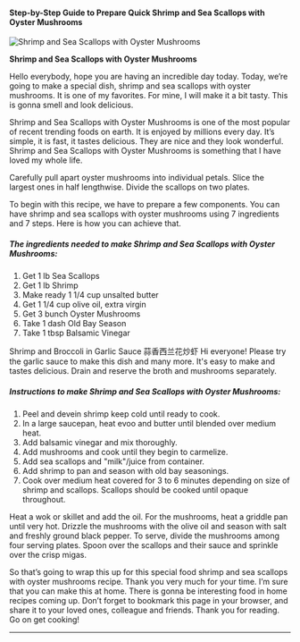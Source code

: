             

#### Step-by-Step Guide to Prepare Quick Shrimp and Sea Scallops with Oyster Mushrooms

![Shrimp and Sea Scallops with Oyster Mushrooms](https://img-global.cpcdn.com/recipes/6264468113719296/751x532cq70/shrimp-and-sea-scallops-with-oyster-mushrooms-recipe-main-photo.jpg)

**Shrimp and Sea Scallops with Oyster Mushrooms**

Hello everybody, hope you are having an incredible day today. Today, we’re going to make a special dish, shrimp and sea scallops with oyster mushrooms. It is one of my favorites. For mine, I will make it a bit tasty. This is gonna smell and look delicious.

Shrimp and Sea Scallops with Oyster Mushrooms is one of the most popular of recent trending foods on earth. It is enjoyed by millions every day. It’s simple, it is fast, it tastes delicious. They are nice and they look wonderful. Shrimp and Sea Scallops with Oyster Mushrooms is something that I have loved my whole life.

Carefully pull apart oyster mushrooms into individual petals. Slice the largest ones in half lengthwise. Divide the scallops on two plates.

To begin with this recipe, we have to prepare a few components. You can have shrimp and sea scallops with oyster mushrooms using 7 ingredients and 7 steps. Here is how you can achieve that.

##### The ingredients needed to make Shrimp and Sea Scallops with Oyster Mushrooms:

1.  Get 1 lb Sea Scallops
2.  Get 1 lb Shrimp
3.  Make ready 1 1/4 cup unsalted butter
4.  Get 1 1/4 cup olive oil, extra virgin
5.  Get 3 bunch Oyster Mushrooms
6.  Take 1 dash Old Bay Season
7.  Take 1 tbsp Balsamic Vinegar

Shrimp and Broccoli in Garlic Sauce 蒜香西兰花炒虾 Hi everyone! Please try the garlic sauce to make this dish and many more. It's easy to make and tastes delicious. Drain and reserve the broth and mushrooms separately.

##### Instructions to make Shrimp and Sea Scallops with Oyster Mushrooms:

1.  Peel and devein shrimp keep cold until ready to cook.
2.  In a large saucepan, heat evoo and butter until blended over medium heat.
3.  Add balsamic vinegar and mix thoroughly.
4.  Add mushrooms and cook until they begin to carmelize.
5.  Add sea scallops and "milk"/juice from container.
6.  Add shrimp to pan and season with old bay seasonings.
7.  Cook over medium heat covered for 3 to 6 minutes depending on size of shrimp and scallops. Scallops should be cooked until opaque throughout.

Heat a wok or skillet and add the oil. For the mushrooms, heat a griddle pan until very hot. Drizzle the mushrooms with the olive oil and season with salt and freshly ground black pepper. To serve, divide the mushrooms among four serving plates. Spoon over the scallops and their sauce and sprinkle over the crisp migas.

So that’s going to wrap this up for this special food shrimp and sea scallops with oyster mushrooms recipe. Thank you very much for your time. I’m sure that you can make this at home. There is gonna be interesting food in home recipes coming up. Don’t forget to bookmark this page in your browser, and share it to your loved ones, colleague and friends. Thank you for reading. Go on get cooking!

* * *